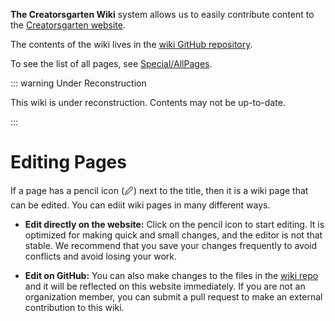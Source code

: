 **The Creatorsgarten Wiki** system allows us to easily contribute content to the [Creatorsgarten website](/).

The contents of the wiki lives in the [wiki GitHub repository][repo].

To see the list of all pages, see [Special/AllPages](/wiki/Special/AllPages).

::: warning Under Reconstruction

This wiki is under reconstruction. Contents may not be up-to-date.

:::

[repo]: https://github.com/creatorsgarten/wiki

# Editing Pages

If a page has a pencil icon (🖉) next to the title, then it is a wiki page that can be edited. You can ediit wiki pages in many different ways.

- **Edit directly on the website:** Click on the pencil icon to start editing. It is optimized for making quick and small changes, and the editor is not that stable. We recommend that you save your changes frequently to avoid conflicts and avoid losing your work.

- **Edit on GitHub:** You can also make changes to the files in the [wiki repo][repo] and it will be reflected on this website immediately. If you are not an organization member, you can submit a pull request to make an external contribution to this wiki.
